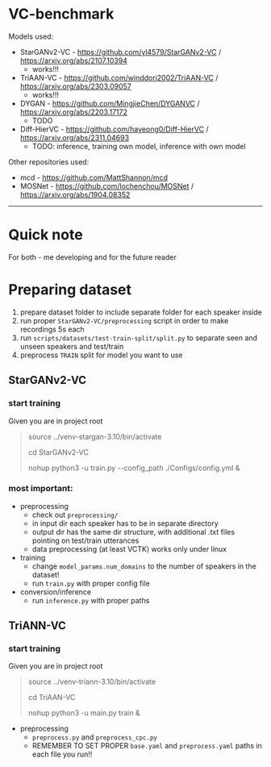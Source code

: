 # VC-benchmark

Models used:
- StarGANv2-VC - https://github.com/yl4579/StarGANv2-VC / https://arxiv.org/abs/2107.10394
  - works!!!
- TriAAN-VC - https://github.com/winddori2002/TriAAN-VC / https://arxiv.org/abs/2303.09057
  - works!!!
- DYGAN - https://github.com/MingjieChen/DYGANVC / https://arxiv.org/abs/2203.17172
  - TODO
- Diff-HierVC - https://github.com/hayeong0/Diff-HierVC / https://arxiv.org/abs/2311.04693
  - TODO: inference, training own model, inference with own model

Other repositories used:
- mcd - https://github.com/MattShannon/mcd
- MOSNet - https://github.com/lochenchou/MOSNet / https://arxiv.org/abs/1904.08352

---

# Quick note
For both - me developing and for the future reader

# Preparing dataset
1. prepare dataset folder to include separate folder for each speaker inside
2. run proper `StarGANv2-VC/preprocessing` script in order to make recordings 5s each
3. run `scripts/datasets/test-train-split/split.py` to separate seen and unseen speakers and test/train
4. preprocess `TRAIN` split for model you want to use 

## StarGANv2-VC
### start training
Given you are in project root
> source ../venv-stargan-3.10/bin/activate
>
> cd StarGANv2-VC
> 
> nohup python3 -u train.py --config_path ./Configs/config.yml &

### most important:
- preprocessing
  - check out `preprocessing/`
  - in input dir each speaker has to be in separate directory
  - output dir has the same dir structure, with additional .txt files pointing on test/train utterances
  - data preprocessing (at least VCTK) works only under linux
- training
  - change `model_params.num_domains` to the number of speakers in the dataset!
  - run `train.py` with proper config file
- conversion/inference
  - run `inference.py` with proper paths


## TriANN-VC
### start training
Given you are in project root
> source ../venv-triann-3.10/bin/activate
>
> cd TriAAN-VC
> 
> nohup python3 -u main.py train &


- preprocessing
  - `preprocess.py` and `preprocess_cpc.py`
  - REMEMBER TO SET PROPER `base.yaml` and `preprocess.yaml` paths in each file you run!!
